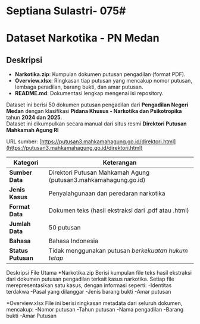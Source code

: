 # Septiana Sulastri- 075#

# Dataset Narkotika - PN Medan

## Deskripsi
- **Narkotika.zip**: Kumpulan dokumen putusan pengadilan (format PDF).
- **Overview.xlsx**: Ringkasan tiap putusan yang mencakup nomor putusan, lembaga peradilan, barang bukti, dan amar putusan.
- **README.md**: Dokumentasi lengkap mengenai isi repository.

Dataset ini berisi 50 dokumen putusan pengadilan dari **Pengadilan Negeri Medan** dengan klasifikasi **Pidana Khusus - Narkotika dan Psikotropika** tahun **2024 dan 2025**.  
Dataset ini dikumpulkan secara manual dari situs resmi **Direktori Putusan Mahkamah Agung RI**

URL sumber: [https://putusan3.mahkamahagung.go.id/direktori.html](https://putusan3.mahkamahagung.go.id/direktori.html)

| **Kategori**          | **Keterangan**                                                  |
| --------------------- | --------------------------------------------------------------- |
| **Sumber Data**       | Direktori Putusan Mahkamah Agung (putusan3.mahkamahagung.go.id) |
| **Jenis Kasus**       | Penyalahgunaan dan peredaran narkotika                          |
| **Format Data**       | Dokumen teks (hasil ekstraksi dari .pdf atau .html)             |
| **Jumlah Data**       | 50 putusan         |
| **Bahasa**            | Bahasa Indonesia                                                |
| **Status Putusan**    | Tidak menggunakan putusan *berkekuatan hukum tetap*             |

Deskripsi File Utama
*Narkotika.zip
Berisi kumpulan file teks hasil ekstraksi dari dokumen putusan pengadilan terkait kasus narkotika.
Setiap file merepresentasikan satu kasus, dengan informasi seperti:
-Identitas terdakwa
-Pasal yang dilanggar
-Jenis barang bukti
-Amar putusan

*Overview.xlsx
File ini berisi ringkasan metadata dari seluruh dokumen, mencakup:
-Nomor putusan
-Tahun putusan
-Nama pengadilan
-Barang bukti
-Amar Putusan
